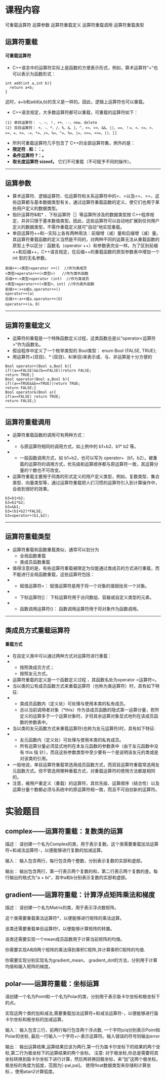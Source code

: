 # 课程内容
可重载运算符 运算参数 运算符重载定义 运算符重载调用 运算符重载类型
## 运算符重载
#### 可重载运算符
- C++语言中的运算符实际上是函数的方便表示形式，例如，算术运算符“+”也可以表示为函数形式：
```
int add(int a,int b){
  return a+b;
}
```
这时，a+b和add(a,b)的含义是一样的。因此，逻辑上运算符也可以重载。
- C++语言规定，大多数运算符都可以重载，可重载的运算符如下：
```
(1) 单目运算符： -、~、！、++、--、new、delete
(2) 双目运算符： +、-、*、/、%、&、|、^、<<、>>、&&、||、==、！=、<、<=、>、>=、=、+=、-=、*=、/=、%=、^=、%=、|=、>>=、<<=、()、[]
```
- 所列可重载运算符几乎包含了 C++的全部运算符集，例外的是：
- **限定符 . 和：：。**
- **条件运算符 ?：。**
- **取长度运算符 sizeof。**
它们不可重载（不可赋予不同的操作）。
---
## 运算参数
- 算术运算符、逻辑运算符、位运算符和关系运算符中的<、>以及<=、>=，这些运算都与基本数据类型有关，通过运算符重载函数的定义，使它们也用于某些用户定义的数据类型。
- 指针运算符&和* 、下标运算符［］等运算所涉及的数据类型按 C++程序规定，并非只限于基本数值类型。因此，这些运算符可以自动地扩展到任何用户定义的数据类型，不需作重载定义就可“自动”地实现重载。
- 单目运算符++和--实际上各有两种用法：前缀增（减）量和后缀增（减）量。其运算符重载函数的定义当然是不同的，对两种不同的运算无法从重载函数的原型上予以区分：函数名（operator ++）和参数表完全一样。为了区别前缀++和后缀++，C++语言规定，在后缀++的重载函数的原型参数表中增加一个 int 型的无名参数。
```
前缀++:<类型>operator ++()  //作为类成员
<类型>operator++(<类型>)   //作为类外函数
后缀++:<类型>operator (int)  //作为类成员
<类型>operator++(<类型>，int) //作为类外函数
前缀++:++a或a.operator++()
operator++(a)
后缀++:a++或a.operator++(O)
operator++(a，0)
```
---
## 运算符重载定义
- 运算符的重载是一个特殊函数定义过程，这类函数总是以“operator<运算符>”作为函数名。
- 假设程序中定义了一个枚举类型的 Bool类型： enum Bool {FALSE, TRUE};
- 用运算符+(双目)、* (双目)、&(单目)来表示或、与、非运算是十分方便的
```
Bool operator+(Bool a,Bool b){
if((a==FALSE)&&(b==FALSE))return FALSE;
return TRUE;}
Bool operator(Bool a,Bool b){
if((a==TRUE&&b==TRUE))return TRUE;
return FALSE;}
Bool operator&(Bool a){
if(a==FALSE) return TRUE;
return FALSE;}
```
---
## 运算符重载调用
- 运算符重载函数的调用可有两种方式：
- - 与原运算符相同的调用方式，如上例中的 b1+b2、b1* b2 等。
- - 一般函数调用方式，如 b1+b2，也可以写为 operator+（b1，b2）。被重载的运算符的调用方式，优先级和运算顺序都与原运算符一致，其运算分量的个数也不可改变。
-  运算符重载主要用于同类的形式定义的用户定义类型，例如，复数类型、集合类型、向量类型等，通过运算符重载把人们习惯的运算符引入到计算操作中，会收到很好的效果。
```
b3=b1+b2;
b3=b1*b2;
b3=&b1;
b3=(b1+b2)*FALSE;
b3=operator+(b1,b2);
```
---
## 运算符重载类型
- 运算符重载和函数重载类似，通常可以划分为
  - 全局函数重载
  -  类成员函数重载
- 值得注意的是，有些运算符重载被限定为仅能通过类成员的方式进行重载，而不能进行全局函数重载，这些运算符包括：
- - 赋值运算符=： 赋值运算符是用于将一个对象的值赋给另一个对象。
- - 下标运算符[]： 下标运算符用于访问数组、容器或自定义类型的元素。
- - 函数调用运算符()： 函数调用运算符用于将对象作为函数调用。
---
## 类成员方式重载运算符
#### 重载方式
- 在自定义类中可以通过两种方式对运算符进行重载：
- - 按照类成员方式；
  - 按照友元方式。
- 运算符重载的定义是一个函数定义过程 ，其函数名处为operator <运算符>。
- 当以类的公有成员函数方式来重载运算符（也称为类运算符）时，具有如下特征:
- - 类成员函数内（定义处）可处理与使用本类的私有成员。
  - 总以当前调用者对象（*this）作为该成员函数的隐式第一运算分量，若所定义的运算多于一个运算对象时，才将其余运算对象显式地列在该成员函数的参数表中。
- 当以类的友元函数方式来重载运算符(也称为友元运算符)时，具有如下特征:
- - 友元函数内（定义处）可处理与使用本类的私有成员。
  - 所有运算分量必须显式地列在本友元函数的参数表中（由于友元函数中没有 this 指 针），而且这些参数类型中至少要有一个是说明该友元的类或是对该类的引用。
- 一般地说，单目运算符重载常选用成员函数方式，而双目运算符重载常选用友元函数方式。但不管选用哪种重载方式，对重载运算符的使用方法都是相同的。
-  注意，被用户重定义（重载）的运算符，其优先级、运算顺序（结合性）以及运算分量个数都必须与系统中的原运算符相一致，而且不可自创新的运算符。

# 实验题目
## complex——运算符重载：复数类的运算
描述： 请创建一个名为Complex的类，用于表示复数。这个类需要重载加法运算符+和减法运算符-，以便能够进行复数的加减运算。

输入： 输入包含两行，每行包含两个整数，分别表示复数的实部和虚部。

输出： 输出包含两行，第一行表示两个复数的和，第二行表示两个复数的差。每行输出的格式为"a + bi"，其中a和b分别表示复数的实部和虚部。
## gradient——运算符重载：计算浮点矩阵乘法和梯度
描述： 请创建一个名为Matrix的类，用于表示浮点数矩阵。

这个类需要重载乘法运算符*，以便能够进行矩阵的乘法运算。

该类还需要重载单目运算符!，以便能够计算矩阵的转置。

该类还需要实现一个mean成员函数用于计算当前矩阵的均值。

你需要实现A和B两个矩阵的乘法得到乘积C矩阵,并计算乘积C矩阵的均值.

你需要实现分别实现名为gradient_mean， gradient_dot的方法，分别用于计算均值和输入矩阵的梯度。
## polar——运算符重载：坐标运算
请创建一个名为Point和一个名为Polar的类，分别用于表示笛卡尔坐标和极坐标下的点。

实现这两个类的加和减法,需要重载加法运算符+和减法运算符-，以便能够进行笛卡尔坐标和极坐标的加减运算。

输入： 输入包含三行，前两行每行包含两个浮点数, 一个字符p/q分别表示Point和Polar的坐标, 最后一行输入一个字符+/-表示运算符。输入错误的符号则输出error

输出： 输出运算结果,运算结果应该为两行,第一行为笛卡尔坐标下的结果的两个坐标,第二行为极坐标下的运算结果的两个坐标。
注意:  对于极坐标,你总是需要将其坐标转换到笛卡尔坐标下进行计算，然后再转换回极坐标，来“加”这两个极坐标。极坐标的角度为弧度，范围为[-pai,pai]。 使用float数据类型来存储和计算坐标.，使用atan2计算弧度。
